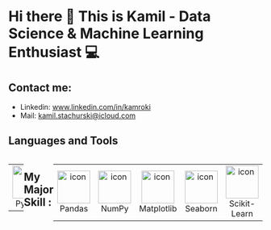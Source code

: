 # Hi there 👋 This is Kamil - Data Science & Machine Learning Enthusiast 💻

## Contact me:
* Linkedin: www.linkedin.com/in/kamroki
* Mail: kamil.stachurski@icloud.com

## Languages and Tools
<div style="display: flex; align-items: flex-start; align: center">
<table align="center">
  <tr>
    <td align="center" width="96">
        <a href="https://www.python.org" ><img src="https://media.giphy.com/media/KAq5w47R9rmTuvWOWa/giphy.gif" alt="icon" width="65" height="65" /></a>
      <br>Python
    </td>
    <td align="center" width="96">
          <a href="https://www.postgresql.org">
            <img src="https://upload.wikimedia.org/wikipedia/commons/thumb/2/29/Postgresql_elephant.svg/1920px-Postgresql_elephant.svg.png" alt="icon" width="65" height="65" />
          </a>
          <br>PostgreSQL
        </td>
    <td align="center" width="96">
        <a href="https://www.mathworks.com/products/matlab.html" ><img src="https://upload.wikimedia.org/wikipedia/commons/2/21/Matlab_Logo.png" alt="icon" width="65" height="65" /></a>
      <br>Matlab
    </td>
    </tr>
</table>
<br><br>  
</p>

##  My Major Skill :  
<div style="display: flex; align-items: flex-start; align: center">
<table align="center">
  <tr>
    <td align="center" width="96">
        <a href="https://pandas.pydata.org" ><img src="https://pandas.pydata.org/static/img/pandas_mark_white.svg" alt="icon" width="65" height="65" /></a>
      <br>Pandas
    </td>
    <td align="center" width="96">
      <a href="https://numpy.org">
        <img src="https://seeklogo.com/images/N/numpy-logo-479C24EC79-seeklogo.com.png" alt="icon" width="65" height="65" />
      </a>
      <br>NumPy
    </td>
    <td align="center" width="96">
      <a href='https://matplotlib.org'>
        <img src="https://upload.wikimedia.org/wikipedia/commons/0/01/Created_with_Matplotlib-logo.svg" alt="icon" width="65" height="65" />
      </a>
      <br>Matplotlib
    </td>
    <td align="center" width="96">
      <a href='https://seaborn.pydata.org'>
        <img src="https://seeklogo.com/images/S/seaborn-logo-244EB2DEC5-seeklogo.com.png" alt="icon" width="65" height="65" />
      </a>
      <br>Seaborn
    </td>
    <td align="center" width="96">
      <a href='https://scikit-learn.org/stable/'>
        <img src="https://seeklogo.com/images/S/scikit-learn-logo-8766D07E2E-seeklogo.com.png" alt="icon" width="65" height="65" />
      </a>
      <br>Scikit-Learn
    </td>
 </tr>
</table>
<br><br>  

</p>
